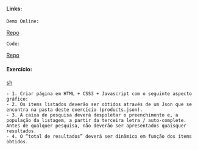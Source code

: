 #### Links:

    Demo Online:  
[Repo](https://ns-autocomplete.netlify.com/)
   
    Code:  
[Repo](https://github.com/nunosantoswebdesigner/autocomplete)



#### Exercício:
[sh](https://github.com/nunosantoswebdesigner/pdfs/blob/gh-pages/images/exercicio_1.png)
    
    - 1. Criar página em HTML + CSS3 + Javascript com o seguinte aspecto gráfico:
    - 2. Os items listados deverão ser obtidos através de um Json que se encontra na pasta deste exercício (products.json).
    - 3. A caixa de pesquisa deverá despoletar o preenchimento e, a população da listagem, a partir da terceira letra / auto-complete. Antes de qualquer pesquisa, não deverão ser apresentados quaisquer resultados.
    - 4. O “total de resultados” deverá ser dinâmico em função dos items obtidos.
